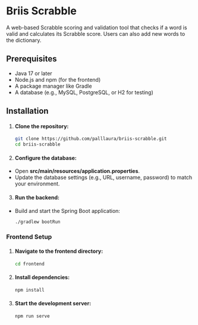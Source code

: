 # Briis Scrabble
A web-based Scrabble scoring and validation tool that checks if a word is valid and calculates its Scrabble score. Users can also add new words to the dictionary.

## Prerequisites
- Java 17 or later
- Node.js and npm (for the frontend)
- A package manager like Gradle
- A database (e.g., MySQL, PostgreSQL, or H2 for testing)

## Installation

1. #### Clone the repository:
   ```bash
   git clone https://github.com/palllaura/briis-scrabble.git
   cd briis-scrabble

2. #### Configure the database:
- Open **src/main/resources/application.properties**.
- Update the database settings (e.g., URL, username, password) to match your environment.

3. #### Run the backend:
- Build and start the Spring Boot application:
   ```bash
   ./gradlew bootRun

### Frontend Setup
1. #### Navigate to the frontend directory:
   ```bash
   cd frontend
2. #### Install dependencies:
   ```bash
   npm install
3. #### Start the development server:
   ```bash
   npm run serve
